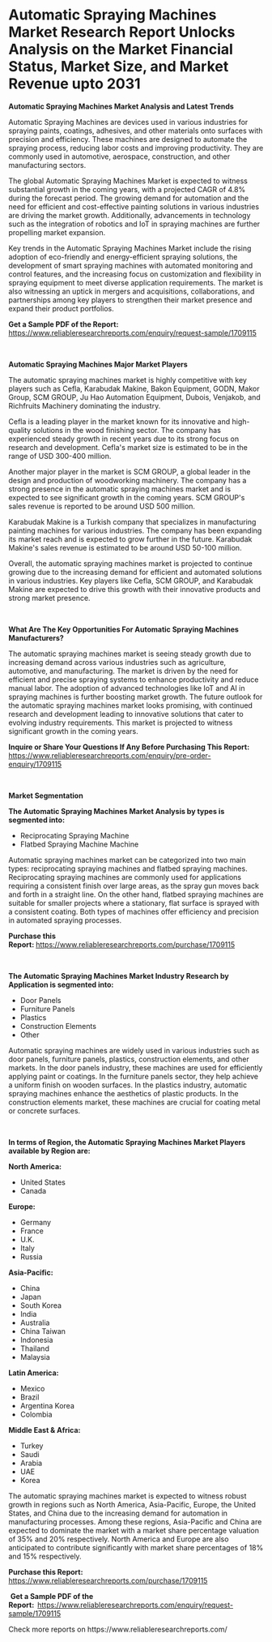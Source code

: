 <p><h1>Automatic Spraying Machines Market Research Report Unlocks Analysis on the Market Financial Status, Market Size, and Market Revenue upto 2031</h1></p><p><strong>Automatic Spraying Machines Market Analysis and Latest Trends</strong></p>
<p><p>Automatic Spraying Machines are devices used in various industries for spraying paints, coatings, adhesives, and other materials onto surfaces with precision and efficiency. These machines are designed to automate the spraying process, reducing labor costs and improving productivity. They are commonly used in automotive, aerospace, construction, and other manufacturing sectors.</p><p>The global Automatic Spraying Machines Market is expected to witness substantial growth in the coming years, with a projected CAGR of 4.8% during the forecast period. The growing demand for automation and the need for efficient and cost-effective painting solutions in various industries are driving the market growth. Additionally, advancements in technology such as the integration of robotics and IoT in spraying machines are further propelling market expansion.</p><p>Key trends in the Automatic Spraying Machines Market include the rising adoption of eco-friendly and energy-efficient spraying solutions, the development of smart spraying machines with automated monitoring and control features, and the increasing focus on customization and flexibility in spraying equipment to meet diverse application requirements. The market is also witnessing an uptick in mergers and acquisitions, collaborations, and partnerships among key players to strengthen their market presence and expand their product portfolios.</p></p>
<p><strong>Get a Sample PDF of the Report:&nbsp;</strong> <a href="https://www.reliableresearchreports.com/enquiry/request-sample/1709115">https://www.reliableresearchreports.com/enquiry/request-sample/1709115</a></p>
<p>&nbsp;</p>
<p><strong>Automatic Spraying Machines Major Market Players</strong></p>
<p><p>The automatic spraying machines market is highly competitive with key players such as Cefla, Karabudak Makine, Bakon Equipment, GODN, Makor Group, SCM GROUP, Ju Hao Automation Equipment, Dubois, Venjakob, and Richfruits Machinery dominating the industry. </p><p>Cefla is a leading player in the market known for its innovative and high-quality solutions in the wood finishing sector. The company has experienced steady growth in recent years due to its strong focus on research and development. Cefla's market size is estimated to be in the range of USD 300-400 million.</p><p>Another major player in the market is SCM GROUP, a global leader in the design and production of woodworking machinery. The company has a strong presence in the automatic spraying machines market and is expected to see significant growth in the coming years. SCM GROUP's sales revenue is reported to be around USD 500 million.</p><p>Karabudak Makine is a Turkish company that specializes in manufacturing painting machines for various industries. The company has been expanding its market reach and is expected to grow further in the future. Karabudak Makine's sales revenue is estimated to be around USD 50-100 million.</p><p>Overall, the automatic spraying machines market is projected to continue growing due to the increasing demand for efficient and automated solutions in various industries. Key players like Cefla, SCM GROUP, and Karabudak Makine are expected to drive this growth with their innovative products and strong market presence.</p></p>
<p>&nbsp;</p>
<p><strong>What Are The Key Opportunities For Automatic Spraying Machines Manufacturers?</strong></p>
<p><p>The automatic spraying machines market is seeing steady growth due to increasing demand across various industries such as agriculture, automotive, and manufacturing. The market is driven by the need for efficient and precise spraying systems to enhance productivity and reduce manual labor. The adoption of advanced technologies like IoT and AI in spraying machines is further boosting market growth. The future outlook for the automatic spraying machines market looks promising, with continued research and development leading to innovative solutions that cater to evolving industry requirements. This market is projected to witness significant growth in the coming years.</p></p>
<p><strong>Inquire or Share Your Questions If Any Before Purchasing This Report:</strong> <a href="https://www.reliableresearchreports.com/enquiry/pre-order-enquiry/1709115">https://www.reliableresearchreports.com/enquiry/pre-order-enquiry/1709115</a></p>
<p>&nbsp;</p>
<p><strong>Market Segmentation</strong></p>
<p><strong>The Automatic Spraying Machines Market Analysis by types is segmented into:</strong></p>
<p><ul><li>Reciprocating Spraying Machine</li><li>Flatbed Spraying Machine Machine</li></ul></p>
<p><p>Automatic spraying machines market can be categorized into two main types: reciprocating spraying machines and flatbed spraying machines. Reciprocating spraying machines are commonly used for applications requiring a consistent finish over large areas, as the spray gun moves back and forth in a straight line. On the other hand, flatbed spraying machines are suitable for smaller projects where a stationary, flat surface is sprayed with a consistent coating. Both types of machines offer efficiency and precision in automated spraying processes.</p></p>
<p><strong>Purchase this Report:&nbsp;</strong><a href="https://www.reliableresearchreports.com/purchase/1709115">https://www.reliableresearchreports.com/purchase/1709115</a></p>
<p>&nbsp;</p>
<p><strong>The Automatic Spraying Machines Market Industry Research by Application is segmented into:</strong></p>
<p><ul><li>Door Panels</li><li>Furniture Panels</li><li>Plastics</li><li>Construction Elements</li><li>Other</li></ul></p>
<p><p>Automatic spraying machines are widely used in various industries such as door panels, furniture panels, plastics, construction elements, and other markets. In the door panels industry, these machines are used for efficiently applying paint or coatings. In the furniture panels sector, they help achieve a uniform finish on wooden surfaces. In the plastics industry, automatic spraying machines enhance the aesthetics of plastic products. In the construction elements market, these machines are crucial for coating metal or concrete surfaces.</p></p>
<p>&nbsp;</p>
<p><strong>In terms of Region, the Automatic Spraying Machines Market Players available by Region are:</strong></p>
<p>
    <p> <strong> North America: </strong>
        <ul>
            <li>United States</li>
            <li>Canada</li>
        </ul>
        </p> 
    <p> <strong> Europe: </strong>
        <ul>
            <li>Germany</li>
            <li>France</li>
            <li>U.K.</li>
            <li>Italy</li>
            <li>Russia</li>
        </ul>
        </p> 
    <p> <strong> Asia-Pacific: </strong>
        <ul>
            <li>China</li>
            <li>Japan</li>
            <li>South Korea</li>
            <li>India</li>
            <li>Australia</li>
            <li>China Taiwan</li>
            <li>Indonesia</li>
            <li>Thailand</li>
            <li>Malaysia</li>
        </ul>
        </p> 
    <p> <strong> Latin America: </strong>
        <ul>
            <li>Mexico</li>
            <li>Brazil</li>
            <li>Argentina Korea</li>
            <li>Colombia</li>
        </ul>
        </p> 
    <p> <strong> Middle East & Africa: </strong>
        <ul>
            <li>Turkey</li>
            <li>Saudi</li>
            <li>Arabia</li>
            <li>UAE</li>
            <li>Korea</li>
        </ul>
    </p>
    </p>
<p><p>The automatic spraying machines market is expected to witness robust growth in regions such as North America, Asia-Pacific, Europe, the United States, and China due to the increasing demand for automation in manufacturing processes. Among these regions, Asia-Pacific and China are expected to dominate the market with a market share percentage valuation of 35% and 20% respectively. North America and Europe are also anticipated to contribute significantly with market share percentages of 18% and 15% respectively.</p></p>
<p><strong>Purchase this Report: </strong><a href="https://www.reliableresearchreports.com/purchase/1709115">https://www.reliableresearchreports.com/purchase/1709115</a></p>
<p>&nbsp;<strong>Get a Sample PDF of the Report:&nbsp;&nbsp;</strong><a href="https://www.reliableresearchreports.com/enquiry/request-sample/1709115">https://www.reliableresearchreports.com/enquiry/request-sample/1709115</a></p>
<p><strong></strong></p>
<p>Check more reports on https://www.reliableresearchreports.com/</p>